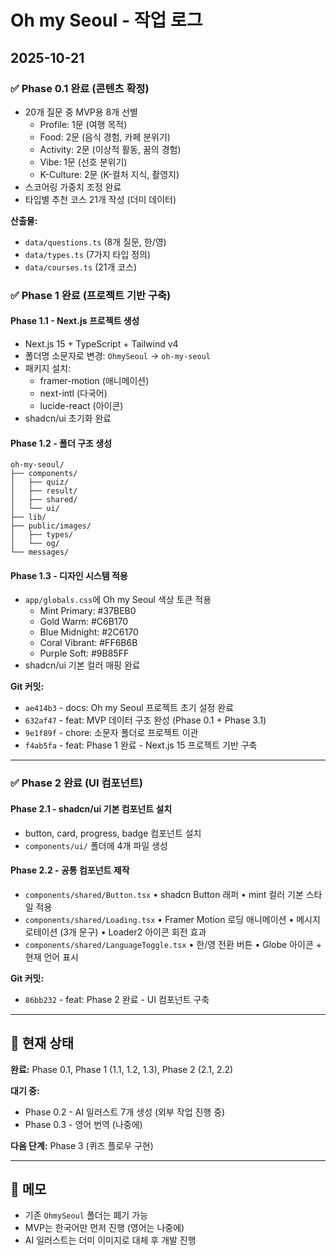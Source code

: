 # Oh my Seoul - 작업 로그

## 2025-10-21

### ✅ Phase 0.1 완료 (콘텐츠 확정)
- 20개 질문 중 MVP용 8개 선별
  * Profile: 1문 (여행 목적)
  * Food: 2문 (음식 경험, 카페 분위기)
  * Activity: 2문 (이상적 활동, 꿈의 경험)
  * Vibe: 1문 (선호 분위기)
  * K-Culture: 2문 (K-컬처 지식, 촬영지)
- 스코어링 가중치 조정 완료
- 타입별 추천 코스 21개 작성 (더미 데이터)

**산출물:**
- `data/questions.ts` (8개 질문, 한/영)
- `data/types.ts` (7가지 타입 정의)
- `data/courses.ts` (21개 코스)

### ✅ Phase 1 완료 (프로젝트 기반 구축)

#### Phase 1.1 - Next.js 프로젝트 생성
- Next.js 15 + TypeScript + Tailwind v4
- 폴더명 소문자로 변경: `OhmySeoul` → `oh-my-seoul`
- 패키지 설치:
  * framer-motion (애니메이션)
  * next-intl (다국어)
  * lucide-react (아이콘)
- shadcn/ui 초기화 완료

#### Phase 1.2 - 폴더 구조 생성
```
oh-my-seoul/
├── components/
│   ├── quiz/
│   ├── result/
│   ├── shared/
│   └── ui/
├── lib/
├── public/images/
│   ├── types/
│   └── og/
└── messages/
```

#### Phase 1.3 - 디자인 시스템 적용
- `app/globals.css`에 Oh my Seoul 색상 토큰 적용
  * Mint Primary: #37BEB0
  * Gold Warm: #C6B170
  * Blue Midnight: #2C6170
  * Coral Vibrant: #FF6B6B
  * Purple Soft: #9B85FF
- shadcn/ui 기본 컬러 매핑 완료

**Git 커밋:**
- `ae414b3` - docs: Oh my Seoul 프로젝트 초기 설정 완료
- `632af47` - feat: MVP 데이터 구조 완성 (Phase 0.1 + Phase 3.1)
- `9e1f89f` - chore: 소문자 폴더로 프로젝트 이관
- `f4ab5fa` - feat: Phase 1 완료 - Next.js 15 프로젝트 기반 구축

---

### ✅ Phase 2 완료 (UI 컴포넌트)

#### Phase 2.1 - shadcn/ui 기본 컴포넌트 설치
- button, card, progress, badge 컴포넌트 설치
- `components/ui/` 폴더에 4개 파일 생성

#### Phase 2.2 - 공통 컴포넌트 제작
- `components/shared/Button.tsx`
  • shadcn Button 래퍼
  • mint 컬러 기본 스타일 적용
- `components/shared/Loading.tsx`
  • Framer Motion 로딩 애니메이션
  • 메시지 로테이션 (3개 문구)
  • Loader2 아이콘 회전 효과
- `components/shared/LanguageToggle.tsx`
  • 한/영 전환 버튼
  • Globe 아이콘 + 현재 언어 표시

**Git 커밋:**
- `86bb232` - feat: Phase 2 완료 - UI 컴포넌트 구축

---

## 🔄 현재 상태

**완료:** Phase 0.1, Phase 1 (1.1, 1.2, 1.3), Phase 2 (2.1, 2.2)

**대기 중:**
- Phase 0.2 - AI 일러스트 7개 생성 (외부 작업 진행 중)
- Phase 0.3 - 영어 번역 (나중에)

**다음 단계:** Phase 3 (퀴즈 플로우 구현)

---

## 📝 메모

- 기존 `OhmySeoul` 폴더는 폐기 가능
- MVP는 한국어만 먼저 진행 (영어는 나중에)
- AI 일러스트는 더미 이미지로 대체 후 개발 진행

